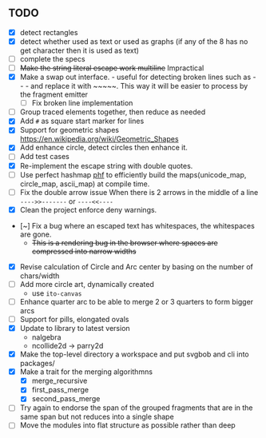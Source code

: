 ## TODO
- [x] detect rectangles
- [x] detect whether used as text or used as graphs (if any of the 8 has no get character then it is used as text)
- [ ] complete the specs
- [ ] ~~Make the string literal escape work multiline~~ Impractical
- [x] Make a swap out interface.
      - useful for detecting broken lines such as - - - and replace it with ~~~~~. This way
        it will be easier to process by the fragment emitter
     - [ ] Fix broken line implementation
- [ ] Group traced elements together, then reduce as needed
- [x] Add `#` as square start marker for lines
- [x] Support for geometric shapes https://en.wikipedia.org/wiki/Geometric_Shapes
- [x] Add enhance circle, detect circles then enhance it.
- [ ] Add test cases
- [X] Re-implement the escape string with double quotes.
- [ ] Use perfect hashmap [phf](https://crates.io/crates/phf) to efficiently build the maps(unicode_map, circle_map, ascii_map) at compile time.
- [ ] Fix the double arrow issue
        When there is 2 arrows in the middle of a line `---->>-------` or `----<<----`
- [X] Clean the project enforce deny warnings.
- [~] Fix a bug where an escaped text has whitespaces, the whitespaces are gone.
    - ~~This is a rendering bug in the browser where spaces are compressed into narrow widths~~
- [X] Revise calculation of Circle and Arc center by basing on the number of chars/width
- [ ] Add more circle art, dynamically created
    - use `ito-canvas`
- [ ] Enhance quarter arc to be able to merge 2 or 3 quarters to form bigger arcs
- [ ] Support for pills, elongated ovals
- [X] Update to library to latest version
    - nalgebra
    - ncollide2d -> parry2d
- [X] Make the top-level directory a workspace and put svgbob and cli into packages/
- [X] Make a trait for the merging algorithmns
    - [X] merge_recursive
    - [X] first_pass_merge
    - [X] second_pass_merge
- [ ] Try again to endorse the span of the grouped fragments that are in the same span
    but not reduces into a single shape
- [ ] Move the modules into flat structure as possible rather than deep

